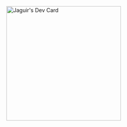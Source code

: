 <a href="https://app.daily.dev/Jaguir"><img src="https://api.daily.dev/devcards/7050dfc479944b51be1731588e3c73c3.png?r=tmn" width="300" alt="Jaguir's Dev Card"/></a>

<!--
**jaguire/jaguire** is a ✨ _special_ ✨ repository because its `README.md` (this file) appears on your GitHub profile.

Here are some ideas to get you started:

- 🔭 I’m currently working on ...
- 🌱 I’m currently learning ...
- 👯 I’m looking to collaborate on ...
- 🤔 I’m looking for help with ...
- 💬 Ask me about ...
- 📫 How to reach me: ...
- 😄 Pronouns: ...
- ⚡ Fun fact: ...
-->
